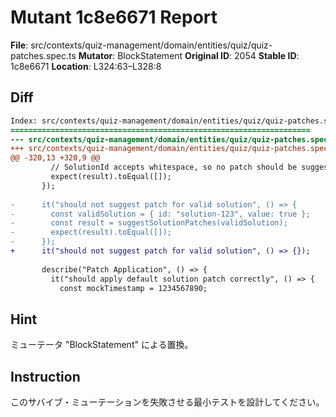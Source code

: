 # Mutant 1c8e6671 Report

**File**: src/contexts/quiz-management/domain/entities/quiz/quiz-patches.spec.ts
**Mutator**: BlockStatement
**Original ID**: 2054
**Stable ID**: 1c8e6671
**Location**: L324:63–L328:8

## Diff

```diff
Index: src/contexts/quiz-management/domain/entities/quiz/quiz-patches.spec.ts
===================================================================
--- src/contexts/quiz-management/domain/entities/quiz/quiz-patches.spec.ts	original
+++ src/contexts/quiz-management/domain/entities/quiz/quiz-patches.spec.ts	mutated #2054
@@ -320,13 +320,9 @@
         // SolutionId accepts whitespace, so no patch should be suggested for valid solution
         expect(result).toEqual([]);
       });
 
-      it("should not suggest patch for valid solution", () => {
-        const validSolution = { id: "solution-123", value: true };
-        const result = suggestSolutionPatches(validSolution);
-        expect(result).toEqual([]);
-      });
+      it("should not suggest patch for valid solution", () => {});
 
       describe("Patch Application", () => {
         it("should apply default solution patch correctly", () => {
           const mockTimestamp = 1234567890;
```

## Hint

ミューテータ "BlockStatement" による置換。

## Instruction

このサバイブ・ミューテーションを失敗させる最小テストを設計してください。
